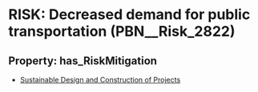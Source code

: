 # RISK: __Decreased demand for public transportation__ (PBN__Risk_2822)

## Property: has_RiskMitigation

* [Sustainable Design and Construction of Projects](PBN__Mitigation_944)

